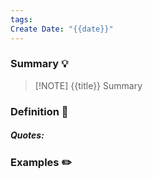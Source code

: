 ```yaml
---
tags: 
Create Date: "{{date}}"
---
```

### Summary 💡

> [!NOTE] {{title}}
> Summary

### Definition 📖

##### Quotes:
### Examples ✏️


